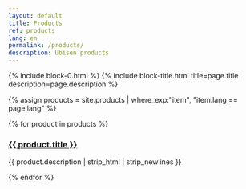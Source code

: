 ```yaml
---
layout: default
title: Products
ref: products
lang: en
permalink: /products/
description: Ubisen products
---
```


{% include block-0.html %}
{% include block-title.html title=page.title description=page.description %}

{% assign products = site.products | where_exp:"item", "item.lang == page.lang" %}
<section class="ftco-section ftco-degree-bg" style="padding: 0 0 8em 0;">
    <div class="container">
        <div class="row">
            {% for product in products %}
            <div class="col-md-4 ftco-animate">
                <div class="blog-entry">
                    <a href="{{ product.url | prepend: site.baseurl }}" class="block-20" style="background-image: url('{{ product.image | prepend: site.baseurl }}');">
                    </a>
                    <div class="text p-4 d-block">
                        <h3 class="heading"><a href="{{ blog.url | prepend: site.baseurl }}">{{ product.title }}</a></h3>
                        <div class="meta mb-2">
                            <p>{{ product.description | strip_html | strip_newlines }}</p>
                        </div>
                    </div>
                </div>
            </div>
            {% endfor %}
        </div>
    </div>
</section>
